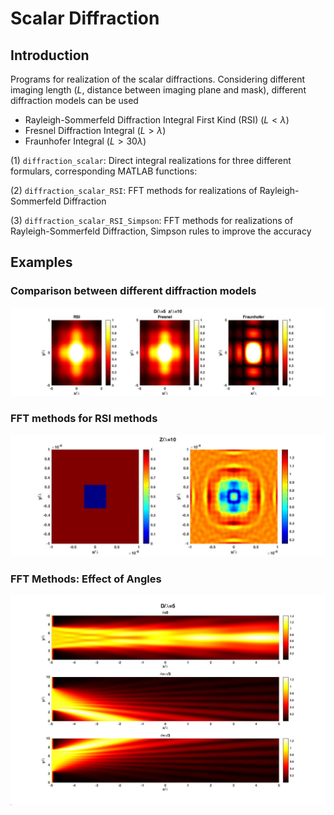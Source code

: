 # Scalar Diffraction

## Introduction

Programs for realization of the scalar diffractions. Considering different imaging length ($L$, distance between imaging plane and mask), different diffraction models can be used

* Rayleigh-Sommerfeld Diffraction Integral First Kind (RSI) ($L<\lambda$)
* Fresnel Diffraction Integral ($L>\lambda$)
* Fraunhofer Integral ($L>30 \lambda$)

(1) `diffraction_scalar`: Direct integral realizations for three different formulars, corresponding MATLAB functions:

(2) `diffraction_scalar_RSI`: FFT methods for realizations of Rayleigh-Sommerfeld Diffraction

(3) `diffraction_scalar_RSI_Simpson`: FFT methods for realizations of Rayleigh-Sommerfeld Diffraction, Simpson rules to improve the accuracy



## Examples

### Comparison between different diffraction models

![](2D_DiffractionXY_DifferentMethodsComparison.jpg)

### FFT methods for RSI methods

![](2D_DiffractionXY_Z10nm.jpg)

### FFT Methods: Effect of Angles

![](2D_DiffractionXZ_EffectofInputAngles.jpg)
